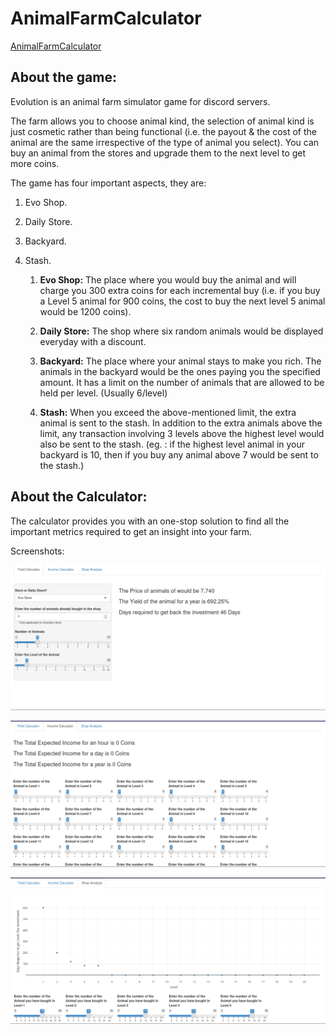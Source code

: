 # AnimalFarmCalculator

[AnimalFarmCalculator](https://sanjayshetty01.shinyapps.io/WSBEvolutionCalc)

## About the game:

Evolution is an animal farm simulator game for discord servers. 

The farm allows you to choose animal kind, the selection of animal kind is just cosmetic rather than being functional (i.e. the payout & the cost of the animal are the same irrespective of the type of animal you select). You can buy an animal from the stores and upgrade them to the next level to get more coins. 

The game has four important aspects, they are:

1.  Evo Shop.
    
2.  Daily Store.
    
3.  Backyard.
    
4.  Stash.
    
    1.  **Evo Shop:** The place where you would buy the animal and will charge you 300 extra coins for each incremental buy (i.e. if you buy a Level 5 animal for 900 coins, the cost to buy the next level 5 animal would be 1200 coins).
        
    2.  **Daily Store:** The shop where six random animals would be displayed everyday with a discount. 
        
    3.  **Backyard:** The place where your animal stays to make you rich. The animals in the backyard would be the ones paying you the specified amount. It has a limit on the number of animals that are allowed to be held per level. (Usually 6/level)
        
    4.  **Stash:** When you exceed the above-mentioned limit, the extra animal is sent to the stash. In addition to the extra animals above the limit, any transaction involving 3 levels above the highest level would also be sent to the stash. (eg. : if the highest level animal in your backyard is 10, then if you buy any animal above 7 would be sent to the stash.)

## About the Calculator:
The calculator provides you with an one-stop solution to find all the important metrics required to get an insight into your farm. 

Screenshots:

![YieldCalc](https://github.com/SanjayShetty01/AnimalFarmCalculator/blob/main/images/yieldCalc.png)


![IncomeCalc](https://github.com/SanjayShetty01/AnimalFarmCalculator/blob/main/images/IncomeCalc.png)

![ShopA](https://github.com/SanjayShetty01/AnimalFarmCalculator/blob/main/images/ShopA.png)